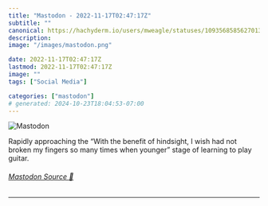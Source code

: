 ```yaml
---
title: "Mastodon - 2022-11-17T02:47:17Z"
subtitle: ""
canonical: https://hachyderm.io/users/mweagle/statuses/109356858562701335
description:
image: "/images/mastodon.png"

date: 2022-11-17T02:47:17Z
lastmod: 2022-11-17T02:47:17Z
image: ""
tags: ["Social Media"]

categories: ["mastodon"]
# generated: 2024-10-23T18:04:53-07:00
---
```

![Mastodon](/images/mastodon.png)

<p>Rapidly approaching the “With the benefit of hindsight, I wish had not broken my fingers so many times when younger” stage of learning to play guitar.</p>


###### [Mastodon Source 🐘](https://hachyderm.io/@mweagle/109356858562701335)

___
